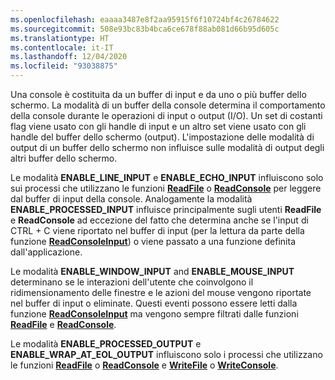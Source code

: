 ```yaml
---
ms.openlocfilehash: eaaaa3487e8f2aa95915f6f10724bf4c26784622
ms.sourcegitcommit: 508e93bc83b4bca6ce678f88ab081d66b95d605c
ms.translationtype: HT
ms.contentlocale: it-IT
ms.lasthandoff: 12/04/2020
ms.locfileid: "93038875"
---
```

Una console è costituita da un buffer di input e da uno o più buffer dello schermo. La modalità di un buffer della console determina il comportamento della console durante le operazioni di input o output (I/O). Un set di costanti flag viene usato con gli handle di input e un altro set viene usato con gli handle del buffer dello schermo (output). L'impostazione delle modalità di output di un buffer dello schermo non influisce sulle modalità di output degli altri buffer dello schermo.

Le modalità **ENABLE\_LINE\_INPUT** e **ENABLE\_ECHO\_INPUT** influiscono solo sui processi che utilizzano le funzioni [**ReadFile**](https://msdn.microsoft.com/library/windows/desktop/aa365467) o [**ReadConsole**](../readconsole.md) per leggere dal buffer di input della console. Analogamente la modalità **ENABLE\_PROCESSED\_INPUT** influisce principalmente sugli utenti **ReadFile** e **ReadConsole** ad eccezione del fatto che determina anche se l'input di CTRL + C viene riportato nel buffer di input (per la lettura da parte della funzione [**ReadConsoleInput**](../readconsoleinput.md)) o viene passato a una funzione definita dall'applicazione.

Le modalità **ENABLE\_WINDOW\_INPUT** and **ENABLE\_MOUSE\_INPUT** determinano se le interazioni dell'utente che coinvolgono il ridimensionamento delle finestre e le azioni del mouse vengono riportate nel buffer di input o eliminate. Questi eventi possono essere letti dalla funzione [**ReadConsoleInput**](../readconsoleinput.md) ma vengono sempre filtrati dalle funzioni [**ReadFile**](https://msdn.microsoft.com/library/windows/desktop/aa365467) e [**ReadConsole**](../readconsole.md).

Le modalità **ENABLE\_PROCESSED\_OUTPUT** e **ENABLE\_WRAP\_AT\_EOL\_OUTPUT** influiscono solo i processi che utilizzano le funzioni [**ReadFile**](https://msdn.microsoft.com/library/windows/desktop/aa365467) o [**ReadConsole**](../readconsole.md) e [**WriteFile**](https://msdn.microsoft.com/library/windows/desktop/aa365747) o [**WriteConsole**](../writeconsole.md).
